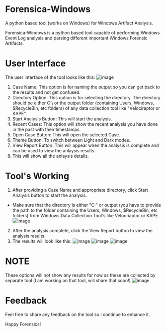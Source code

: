 # Forensica-Windows
A python based tool (works on Windows) for Windows Artifact Analysis.

Forensica-Windows is a python based tool capable of performing Windows Event Log analysis and parsing different important Windows Forensic Artifacts.

# User Interface
The user interface of the tool looks like this:
![image](https://github.com/user-attachments/assets/9ac27409-3b98-4910-bfd8-3860c18438cd)

1. Case Name: This option is for naming the output so you can get back to the results and not get confused.
2. Directory Option: This option is for selecting the directory. The directory should be either C:\ or the output folder (containing Users, Windows, $RecycleBin, etc folders) of any data collection tool like "Velociraptor or KAPE".
3. Start Analysis Button: This will start the analysis.
4. Recent Cases: This option will show the recent analysis you have done in the past with their timestamps.
5. Open Case Button: This will open the selected Case.
6. Theme Button: To switch between Light and Dark modes.
7. View Report Button: This will appear when the analysis is complete and can be used to view the anlaysis results.
8. This will show all the anlaysis details.

# Tool's Working
1. After providing a Case Name and appropriate directory, click Start Analysis button to start the analysis.
  - Make sure that the directory is either "C:\" or output (you have to provide the path to the folder containing the Users, Windows, $RecycleBin, etc folders) from Windows Data Collection Tool's like Velocriaptor or KAPE. 
![image](https://github.com/user-attachments/assets/c58ae91e-c0d4-480a-81f8-f0d519cc6f48)
2. After the analysis complete, click the View Report button to view the analysis results.
3. The results will look like this:
![image](https://github.com/user-attachments/assets/83fd45a8-1091-48ff-91c4-542b3374b475)
![image](https://github.com/user-attachments/assets/1f516530-dd31-4d27-a613-cf37c02cf053)
![image](https://github.com/user-attachments/assets/d4181fc7-ab40-4721-a29d-eb921e414d12)

# NOTE
These options will not show any results for now as these are collected by separate tool (I am working on that tool, will share that soon!)
![image](https://github.com/user-attachments/assets/f71de9ed-caa7-427d-9b93-de48763ddebb)

# Feedback
Feel free to share any feedback on the tool so I continue to enhance it.

Happy Forensics!






